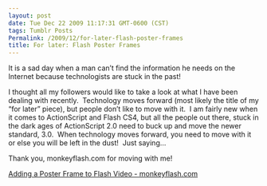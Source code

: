 ```yaml
---
layout: post
date: Tue Dec 22 2009 11:17:31 GMT-0600 (CST)
tags: Tumblr Posts
Permalink: /2009/12/for-later-flash-poster-frames
title: For later: Flash Poster Frames
---
```


It is a sad day when a man can’t find the information he needs on the Internet because technologists are stuck in the past!

I thought all my followers would like to take a look at what I have been dealing with recently.  Technology moves forward (most likely the title of my “for later” piece), but people don’t like to move with it.  I am fairly new when it comes to ActionScript and Flash CS4, but all the people out there, stuck in the dark ages of ActionScript 2.0 need to buck up and move the newer standard, 3.0\.  When technology moves forward, you need to move with it or else you will be left in the dust!  Just saying…

Thank you, monkeyflash.com for moving with me!

[Adding a Poster Frame to Flash Video - monkeyflash.com](http://monkeyflash.com/tutorials/poster-frame-for-flash-video/)
